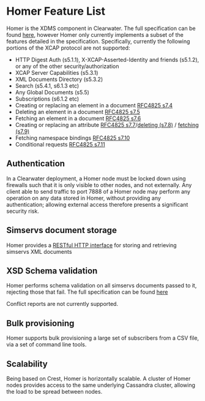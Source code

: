 Homer Feature List
==================

Homer is the XDMS component in Clearwater. The full specification can be found [here](http://technical.openmobilealliance.org/Technical/release_program/docs/XDM/V2_0-20090810-C/OMA-TS-XDM_Core-V2_0-20090810-C.pdf), 
however Homer only currently implements a subset of the features detailed
in the specification. Specifically, currently the following portions of the 
XCAP protocol are not supported:

* HTTP Digest Auth (s5.1.1), X-XCAP-Asserted-Identity and friends (s5.1.2), or any of the other security/authorization
* XCAP Server Capabilities (s5.3.1)
* XML Documents Directory (s5.3.2)
* Search (s5.4.1, s6.1.3 etc)
* Any Global Documents (s5.5)
* Subscriptions (s6.1.2 etc)
* Creating or replacing an element in a document [RFC4825 s7.4](http://tools.ietf.org/html/rfc4825#section-7.4)
* Deleting an element in a document [RFC4825 s7.5](http://tools.ietf.org/html/rfc4825#section-7.5)
* Fetching an element in a document [RFC4825 s7.6](http://tools.ietf.org/html/rfc4825#section-7.6)
* Creating or replacing an attribute [RFC4825 s7.7](http://tools.ietf.org/html/rfc4825#section-7.7)/[deleting (s7.8)](http://tools.ietf.org/html/rfc4825#section-7.8) / [fetching (s7.9)](http://tools.ietf.org/html/rfc4825#section-7.9)
* Fetching namespace bindings [RFC4825 s7.10](http://tools.ietf.org/html/rfc4825#section-7.10)
* Conditional requests [RFC4825 s7.11](http://tools.ietf.org/html/rfc4825#section-7.11)

Authentication
--------------

In a Clearwater deployment, a Homer node must be locked down using firewalls
such that it is only visible to other nodes, and not externally. Any client
able to send traffic to port 7888 of a Homer node may perform any operation on
any data stored in Homer, without providing any authentication; allowing
external access therefore presents a significant security risk.

Simservs document storage
-------------------------

Homer provides a [RESTful HTTP interface](homer_api.md) for storing and retrieving
simservs XML documents

XSD Schema validation
---------------------

Homer performs schema validation on all simservs documents passed to it, rejecting 
those that fail. The full specification can be found [here](http://www.etsi.org/deliver/etsi_ts/129300_129399/129364/08.00.00_60/ts_129364v080000p.pdf)

Conflict reports are not currently supported.

Bulk provisioning
-----------------

Homer supports bulk provisioning a large set of subscribers from a CSV file, via a set of command line tools.

Scalability
-----------

Being based on Crest, Homer is horizontally scalable. A cluster of Homer nodes
provides access to the same underlying Cassandra cluster, allowing the load to
be spread between nodes.


